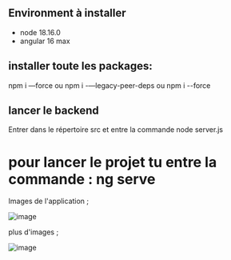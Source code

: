 ##  Environment à installer
- node 18.16.0
- ⁠angular 16 max

## installer toute les packages:
 npm i —force ou npm i -—legacy-peer-deps ou npm i --force

## lancer le backend 
Entrer dans le répertoire src et entre la commande node server.js 

# pour lancer le projet tu entre la commande :  ng serve

Images de l'application ; 

![image](https://github.com/user-attachments/assets/d65a3524-6a18-43b8-ab77-d09972cc38ac)

plus d'images ; 

![image](https://github.com/user-attachments/assets/9dcd4a25-d933-4a59-ac1d-a34a466b8ad6)

